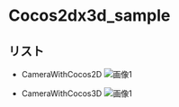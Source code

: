 Cocos2dx3d_sample
=====================

リスト
-------
- CameraWithCocos2D
    ![画像1](https://raw.github.com/akaqma/Cocos2dx3d_sample/master/images/CameraWithCocos2D.png "画像のタイトル")


- CameraWithCocos3D
    ![画像1](https://raw.github.com/akaqma/Cocos2dx3d_sample/master/images/CameraWithCocos3D.png "画像のタイトル")

